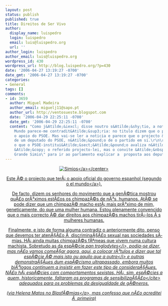```yaml
---
layout: post
status: publish
published: true
title: Direitos de Ser Vivo
author:
  display_name: luispedro
  login: luispedro
  email: luis@luispedro.org
  url: ''
author_login: luispedro
author_email: luis@luispedro.org
wordpress_id: 430
wordpress_url: http://blog.luispedro.org/?p=430
date: '2006-04-27 13:19:27 -0700'
date_gmt: '2006-04-27 13:19:27 -0700'
categories:
- General
tags: []
comments:
- id: 3659
  author: Miguel Madeira
  author_email: miguelj11@sapo.pt
  author_url: http://ventosueste.blogspot.com
  date: '2006-04-29 22:25:11 -0700'
  date_gmt: '2006-04-29 22:25:11 -0700'
  content: "Como j&Atilde;&iexcl; disse noutro s&Atilde;&shy;tio, a noticia do El
    Mundo parece-me contradit&Atilde;&sup3;ria: no titulo dizem que o projecto tem
    o apoio do PSOE. Mas vai-se ler a noticia e parece que o projecto &Atilde;&copy;
    de um deputado do PSOE, n&Atilde;&pound;o de o partido em si.\r\n\r\nCreio que
    o que o PSOE-institui&Atilde;&sect;&Atilde;&pound;o avaliza n&Atilde;&pound;o
    &Atilde;&copy; o referido projecto-lei, mas o convite &Atilde;&nbsp; \"Associa&Atilde;&sect;&Atilde;&pound;o
    Grande Simio\" para ir ao parlamento explicar a  proposta aos deputados."
---
```

<p><center><a href="http:&#47;&#47;www.proyectogransimio.org&#47;"><img id="image429" src="http:&#47;&#47;blog.luispedro.org&#47;wp-content&#47;uploads&#47;2006&#47;04&#47;simios.png" alt="Simios" &#47;><&#47;a><&#47;center></p>
<p>Este &Atilde;&copy; o projecto que ter&Atilde;&iexcl; o apoio oficial do governo espanhol (segundo o <a href="http:&#47;&#47;www.elmundo.es&#47;elmundo&#47;2006&#47;04&#47;24&#47;sociedad&#47;1145890969.html">el mundo<&#47;a>).</p>
<p>De facto, dizem os senhores do movimento que a gen&Atilde;&copy;tica mostrou qu&Atilde;&pound;o pr&Atilde;&sup3;ximos est&Atilde;&pound;os os chimpaz&Atilde;&copy;s de n&Atilde;&sup3;s, humanos. At&Atilde;&copy; se pode dizer que um chimpaz&Atilde;&copy; macho est&Atilde;&iexcl; mais pr&Atilde;&sup3;ximo de mim, geneticamente, do que uma mulher humana. Estou plenamente convencido que o mais correcto &Atilde;&copy; dar direitos aos chimpaz&Atilde;&copy;s machos tir&Atilde;&iexcl;-los &Atilde;&nbsp;s mulheres humanas.</p>
<p>Finalmente, e isto de forma alguma contradiz o anteriormente dito, penso que devemos ter aten&Atilde;&sect;&Atilde;&pound;o &Atilde;&nbsp; discrimina&Atilde;&sect;&Atilde;&pound;o sexual nas sociedades s&Atilde;&shy;mias. H&Atilde;&iexcl; ainda muitas chimpaz&Atilde;&copy;s f&Atilde;&ordf;meas que vivem numa cultura machista. Sobretudo as da esp&Atilde;&copy;cie <i>pan troglodytes<&#47;i>, podia-se dizer, mas n&Atilde;&pound;o vamos come&Atilde;&sect;ar agora, aqui, a colocar r&Atilde;&sup3;tulos e dizer que <i>tal esp&Atilde;&copy;cie &Atilde;&copy; mais isto ou aquilo que a outra<&#47;i> e outras demonstra&Atilde;&sect;&Atilde;&micro;es dum esp&Atilde;&copy;cismo ultrapassado, embora muitos bi&Atilde;&sup3;logos continuem a insistir em fazer este tipo de considera&Atilde;&sect;&Atilde;&micro;es. N&Atilde;&pound;o h&Atilde;&iexcl; esp&Atilde;&copy;cies com comportamentos sexistas. H&Atilde;&iexcl;, sim, esp&Atilde;&copy;cies a quem, historicamente, faltaram os <cite>programas de sensibiliza&Atilde;&sect;&Atilde;&pound;o<&#47;cite> adequados para os problemas da desigualdade de g&Atilde;&copy;neros.</p>
<p>(via Helena Matos no <a href="http:&#47;&#47;ablasfemia.blogspot.com&#47;">Blasf&Atilde;&copy;mias<&#47;a>, mas confesso que n&Atilde;&pound;o acreditei &Atilde;&nbsp; primeira)</p>
